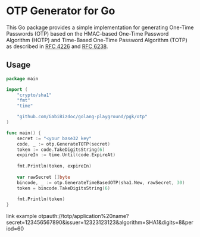 # OTP Generator for Go
This Go package provides a simple implementation for generating One-Time Passwords (OTP) based on the 
HMAC-based One-Time Password Algorithm (HOTP) and
Time-Based One-Time Password Algorithm (TOTP) 
as described in [RFC 4226](https://datatracker.ietf.org/doc/html/rfc4226) 
and [RFC 6238](https://datatracker.ietf.org/doc/html/rfc6238).

## Usage

```go
package main

import (
	"crypto/sha1"
	"fmt"
	"time"

	"github.com/GabiBizdoc/golang-playground/pgk/otp"
)

func main() {
	secret := "<your base32 key"
	code, _ := otp.GenerateTOTP(secret)
	token := code.TakeDigitsString(6)
	expireIn := time.Until(code.ExpireAt)
	
	fmt.Println(token, expireIn)
	
	var rawSecret []byte
	bincode, _ := otp.GenerateTimeBasedOTP(sha1.New, rawSecret, 30)
	token = bincode.TakeDigitsString(6)
	
	fmt.Println(token)
}
```
link example
otpauth://totp/application%20name?secret=123456567890&issuer=12323123123&algorithm=SHA1&digits=8&period=60
